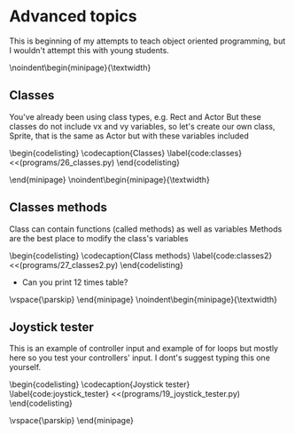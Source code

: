 # Advanced topics

This is beginning of my attempts to teach object oriented programming, but I wouldn't attempt this with young students.

\noindent\begin{minipage}{\textwidth}

## Classes

You've already been using class types, e.g. Rect and Actor
But these classes do not include vx and vy variables, so let's
create our own class, Sprite, that is the same as Actor but with
these variables included

\begin{codelisting}
\codecaption{Classes}
\label{code:classes}
<<(programs/26_classes.py)
\end{codelisting}


\end{minipage}
\noindent\begin{minipage}{\textwidth}

## Classes methods

Class can contain functions (called methods) as well as variables
Methods are the best place to modify the class's variables 

\begin{codelisting}
\codecaption{Class methods}
\label{code:classes2}
<<(programs/27_classes2.py)
\end{codelisting}

* Can you print 12 times table?

\vspace{\parskip}
\end{minipage}
\noindent\begin{minipage}{\textwidth}

## Joystick tester

This is an example of controller input and example of for loops but
mostly here so you test your controllers' input.
I dont's suggest typing this one yourself.

\begin{codelisting}
\codecaption{Joystick tester}
\label{code:joystick_tester}
<<(programs/19_joystick_tester.py)
\end{codelisting}

\vspace{\parskip}
\end{minipage}
